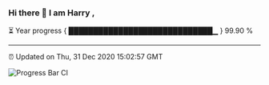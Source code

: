 ### Hi there 👋 I am Harry , 

⏳ Year progress { █████████████████████████████▁ } 99.90 %

---

⏰ Updated on Thu, 31 Dec 2020 15:02:57 GMT

![Progress Bar CI](https://github.com/duykhang68/duykhang68/workflows/Progress%20Bar%20CI/badge.svg)

